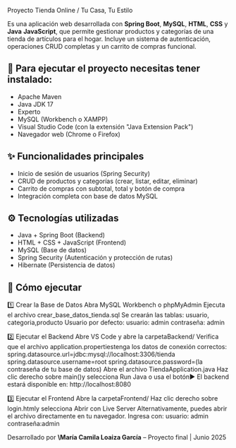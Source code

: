 Proyecto Tienda Online / Tu Casa, Tu Estilo
 
Es una aplicación web desarrollada con **Spring Boot**, **MySQL**, **HTML**, **CSS** y **Java** **JavaScript**, que permite gestionar productos y categorías de una tienda de artículos para el hogar.
Incluye un sistema de autenticación, operaciones CRUD completas y un carrito de compras funcional.

## 🧰 Para ejecutar el proyecto necesitas tener instalado:

* Apache Maven
* Java JDK 17
* Experto
* MySQL (Workbench o XAMPP)
* Visual Studio Code (con la extensión "Java Extension Pack")
* Navegador web (Chrome o Firefox)

## ✨ Funcionalidades principales

* Inicio de sesión de usuarios (Spring Security)
* CRUD de productos y categorías (crear, listar, editar, eliminar)
* Carrito de compras con subtotal, total y botón de compra
* Integración completa con base de datos MySQL

## ⚙️ Tecnologías utilizadas

* Java + Spring Boot (Backend)
* HTML + CSS + JavaScript (Frontend)
* MySQL (Base de datos)
* Spring Security (Autenticación y protección de rutas)
* Hibernate (Persistencia de datos)

## 🚀 Cómo ejecutar

1️⃣ Crear la Base de Datos
Abra MySQL Workbench o phpMyAdmin
Ejecuta el archivo crear_base_datos_tienda.sql
Se crearán las tablas: usuario, categoria,producto
Usuario por defecto:
usuario: admin
contraseña: admin

2️⃣ Ejecutar el Backend
Abre VS Code y abre la carpetaBackend/
Verifica que el archivo application.propertiestenga los datos de conexión correctos:
spring.datasource.url=jdbc:mysql://localhost:3306/tienda
spring.datasource.username=root
spring.datasource.password=(la contraseña de tu base de datos)
Abre el archivo TiendaApplication.java
Haz clic derecho sobre main()y selecciona Run Java o usa el botón▶️
El backend estará disponible en: http://localhost:8080

3️⃣ Ejecutar el Frontend
Abre la carpetaFrontend/
Haz clic derecho sobre login.htmly selecciona Abrir con Live Server
Alternativamente, puedes abrir el archivo directamente en tu navegador.
Ingresa con:
usuario: admin  
contraseña:admin


Desarrollado por **\María Camila Loaiza García** – Proyecto final | Junio 2025
